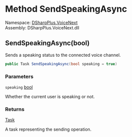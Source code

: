 # Method SendSpeakingAsync

Namespace: [DSharpPlus.VoiceNext](DSharpPlus.VoiceNext.md)  
Assembly: DSharpPlus.VoiceNext.dll

## <a id="DSharpPlus_VoiceNext_VoiceNextConnection_SendSpeakingAsync_System_Boolean_"></a>SendSpeakingAsync\(bool\)

Sends a speaking status to the connected voice channel.

```csharp
public Task SendSpeakingAsync(bool speaking = true)
```

### Parameters

`speaking` [bool](https://learn.microsoft.com/dotnet/api/system.boolean)

Whether the current user is speaking or not.

### Returns

[Task](https://learn.microsoft.com/dotnet/api/system.threading.tasks.task)

A task representing the sending operation.

